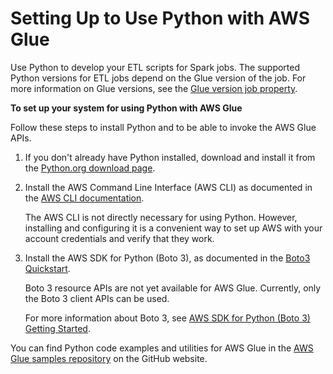 # Setting Up to Use Python with AWS Glue<a name="aws-glue-programming-python-setup"></a>

Use Python to develop your ETL scripts for Spark jobs\. The supported Python versions for ETL jobs depend on the Glue version of the job\. For more information on Glue versions, see the [Glue version job property](add-job.md#glue-version-table)\.

**To set up your system for using Python with AWS Glue**

Follow these steps to install Python and to be able to invoke the AWS Glue APIs\. 

1. If you don't already have Python installed, download and install it from the [Python\.org download page](https://www.python.org/downloads/)\.

1. Install the AWS Command Line Interface \(AWS CLI\) as documented in the [AWS CLI documentation](https://docs.aws.amazon.com/cli/latest/userguide/installing.html)\.

   The AWS CLI is not directly necessary for using Python\. However, installing and configuring it is a convenient way to set up AWS with your account credentials and verify that they work\.

1. Install the AWS SDK for Python \(Boto 3\), as documented in the [Boto3 Quickstart](http://boto3.amazonaws.com/v1/documentation/api/latest/guide/quickstart.html)\.

   Boto 3 resource APIs are not yet available for AWS Glue\. Currently, only the Boto 3 client APIs can be used\.

   For more information about Boto 3, see [AWS SDK for Python \(Boto 3\) Getting Started](http://boto3.amazonaws.com/v1/documentation/api/latest/index.html)\.

You can find Python code examples and utilities for AWS Glue in the [AWS Glue samples repository](https://github.com/awslabs/aws-glue-samples) on the GitHub website\.